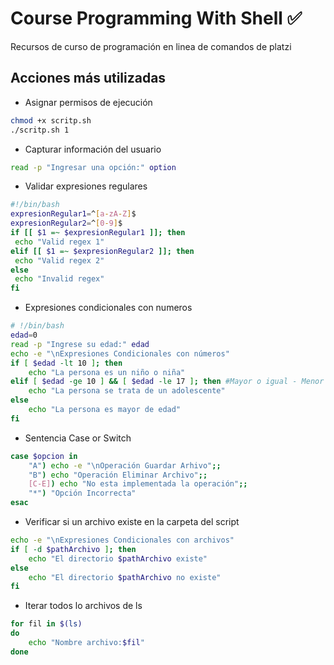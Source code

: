 # Course Programming With Shell ✅
Recursos de curso de programación en linea de comandos de platzi

## Acciones más utilizadas

- Asignar permisos de ejecución
```bash
chmod +x scritp.sh
./scritp.sh 1
```

- Capturar información del usuario
```bash
read -p "Ingresar una opción:" option
```

- Validar expresiones regulares

```bash
#!/bin/bash
expresionRegular1=^[a-zA-Z]$
expresionRegular2=^[0-9]$
if [[ $1 =~ $expresionRegular1 ]]; then
 echo "Valid regex 1"
elif [[ $1 =~ $expresionRegular2 ]]; then
 echo "Valid regex 2"
else
 echo "Invalid regex"
fi

```

- Expresiones condicionales con numeros

```bash
# !/bin/bash
edad=0
read -p "Ingrese su edad:" edad
echo -e "\nExpresiones Condicionales con números"
if [ $edad -lt 10 ]; then
    echo "La persona es un niño o niña"
elif [ $edad -ge 10 ] && [ $edad -le 17 ]; then #Mayor o igual - Menor o igual
    echo "La persona se trata de un adolescente"
else
    echo "La persona es mayor de edad"
fi
```

- Sentencia Case or Switch
```bash
case $opcion in
    "A") echo -e "\nOperación Guardar Arhivo";;
    "B") echo "Operación Eliminar Archivo";;
    [C-E]) echo "No esta implementada la operación";;
    "*") "Opción Incorrecta"
esac    
```

- Verificar si un archivo existe en la carpeta del script
```bash
echo -e "\nExpresiones Condicionales con archivos"
if [ -d $pathArchivo ]; then
    echo "El directorio $pathArchivo existe"
else 
    echo "El directorio $pathArchivo no existe"
fi    
```

- Iterar todos lo archivos de ls

```bash
for fil in $(ls)
do
    echo "Nombre archivo:$fil"
done
```


